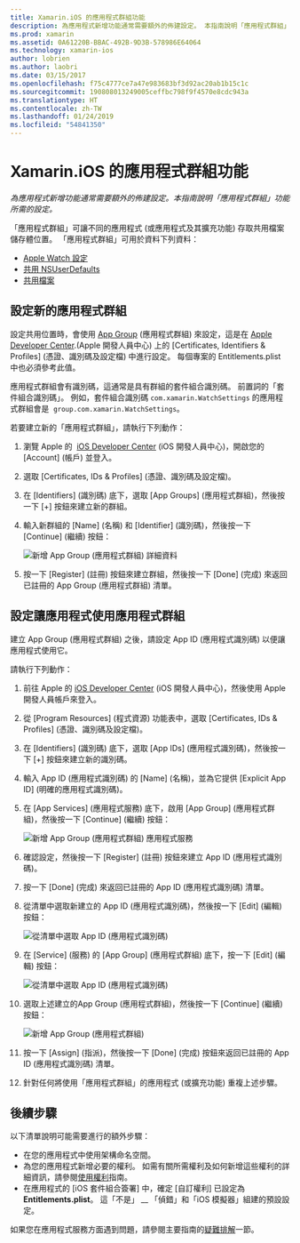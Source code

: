 ```yaml
---
title: Xamarin.iOS 的應用程式群組功能
description: 為應用程式新增功能通常需要額外的佈建設定。 本指南說明「應用程式群組」功能所需的設定。
ms.prod: xamarin
ms.assetid: 0A61220B-BBAC-492B-9D3B-578986E64064
ms.technology: xamarin-ios
author: lobrien
ms.author: laobri
ms.date: 03/15/2017
ms.openlocfilehash: f75c4777ce7a47e983683bf3d92ac20ab1b15c1c
ms.sourcegitcommit: 190808013249005ceffbc798f9f4570e8cdc943a
ms.translationtype: HT
ms.contentlocale: zh-TW
ms.lasthandoff: 01/24/2019
ms.locfileid: "54841350"
---
```

# <a name="app-group-capabilities-in-xamarinios"></a>Xamarin.iOS 的應用程式群組功能

_為應用程式新增功能通常需要額外的佈建設定。本指南說明「應用程式群組」功能所需的設定。_

「應用程式群組」可讓不同的應用程式 (或應用程式及其擴充功能) 存取共用檔案儲存體位置。 「應用程式群組」可用於資料下列資料：

*   [Apple Watch 設定](~/ios/watchos/app-fundamentals/settings.md)
*   [共用 NSUserDefaults](~/ios/app-fundamentals/user-defaults.md)
*   [共用檔案](~/ios/watchos/app-fundamentals/parent-app.md#files)

## <a name="configure-a-new-app-group"></a>設定新的應用程式群組

設定共用位置時，會使用 [App Group](https://developer.apple.com/library/content/documentation/Miscellaneous/Reference/EntitlementKeyReference/Chapters/EnablingAppSandbox.html#//apple_ref/doc/uid/TP40011195-CH4-SW19) \(應用程式群組\) 來設定，這是在 [Apple Developer Center](https://developer.apple.com/account/).\(Apple 開發人員中心\) 上的 [Certificates, Identifiers & Profiles] \(憑證、識別碼及設定檔\) 中進行設定。 每個專案的 Entitlements.plist 中也必須參考此值。

應用程式群組會有識別碼，這通常是具有群組的套件組合識別碼。 前置詞的「套件組合識別碼」。 例如，套件組合識別碼 `com.xamarin.WatchSettings` 的應用程式群組會是  `group.com.xamarin.WatchSettings`。

若要建立新的「應用程式群組」，請執行下列動作：

1.  瀏覽 Apple 的  [iOS Developer Center](https://developer.apple.com/account/) \(iOS 開發人員中心\)，開啟您的 [Account] \(帳戶\) 並登入。
2.  選取 [Certificates, IDs & Profiles] \(憑證、識別碼及設定檔\)。
3.  在 [Identifiers] \(識別碼\) 底下，選取 [App Groups] \(應用程式群組\)，然後按一下 [+] 按鈕來建立新的群組。
4.  輸入新群組的 [Name] \(名稱\) 和 [Identifier] \(識別碼\)，然後按一下 [Continue] \(繼續\) 按鈕： 
   
    ![新增 App Group (應用程式群組) 詳細資料](app-groups-capabilities-images/image52.png)

5.  按一下 [Register] \(註冊\) 按鈕來建立群組，然後按一下 [Done] \(完成\) 來返回已註冊的 App Group (應用程式群組) 清單。

## <a name="configure-an-app-to-use-app-groups"></a>設定讓應用程式使用應用程式群組

建立 App Group (應用程式群組) 之後，請設定 App ID (應用程式識別碼) 以便讓應用程式使用它。

請執行下列動作：

1.  前往 Apple 的 [iOS Developer Center](https://developer.apple.com/account/) (iOS 開發人員中心)，然後使用 Apple 開發人員帳戶來登入。
2.  從 [Program Resources] \(程式資源\) 功能表中，選取 [Certificates, IDs & Profiles] \(憑證、識別碼及設定檔\)。
3.  在 [Identifiers] \(識別碼\) 底下，選取 [App IDs] \(應用程式識別碼\)，然後按一下 [+] 按鈕來建立新的識別碼。
4.  輸入 App ID (應用程式識別碼) 的 [Name] \(名稱\)，並為它提供 [Explicit App ID] \(明確的應用程式識別碼\)。
5.  在 [App Services] \(應用程式服務\) 底下，啟用 [App Group] \(應用程式群組\)，然後按一下 [Continue] \(繼續\) 按鈕：

    ![新增 App Group (應用程式群組) 應用程式服務](app-groups-capabilities-images/image53.png)

6.  確認設定，然後按一下 [Register] \(註冊\) 按鈕來建立 App ID (應用程式識別碼)。
7.  按一下 [Done] \(完成\) 來返回已註冊的 App ID (應用程式識別碼) 清單。
8.  從清單中選取新建立的 App ID (應用程式識別碼)，然後按一下 [Edit] \(編輯\) 按鈕：

    ![從清單中選取 App ID (應用程式識別碼)](app-groups-capabilities-images/image54.png)

9.  在 [Service] \(服務\) 的 [App Group] \(應用程式群組\) 底下，按一下 [Edit] \(編輯\) 按鈕：

    ![從清單中選取 App ID (應用程式識別碼)](app-groups-capabilities-images/image55.png)

10. 選取上述建立的App Group (應用程式群組)，然後按一下 [Continue] \(繼續\) 按鈕：

    ![新增 App Group (應用程式群組)](app-groups-capabilities-images/image56.png)

11. 按一下 [Assign] \(指派\)，然後按一下 [Done] \(完成\) 按鈕來返回已註冊的 App ID (應用程式識別碼) 清單。
12. 針對任何將使用「應用程式群組」的應用程式 (或擴充功能) 重複上述步驟。

## <a name="next-steps"></a>後續步驟
 
以下清單說明可能需要進行的額外步驟：

* 在您的應用程式中使用架構命名空間。
* 為您的應用程式新增必要的權利。 如需有關所需權利及如何新增這些權利的詳細資訊，請參閱[使用權利](~/ios/deploy-test/provisioning/entitlements.md)指南。
* 在應用程式的 [iOS 套件組合簽署] 中，確定 [自訂權利] 已設定為 **Entitlements.plist**。 這「不是」 __ 「偵錯」和「iOS 模擬器」組建的預設設定。

如果您在應用程式服務方面遇到問題，請參閱主要指南的[疑難排解](~/ios/deploy-test/provisioning/capabilities/index.md)一節。

